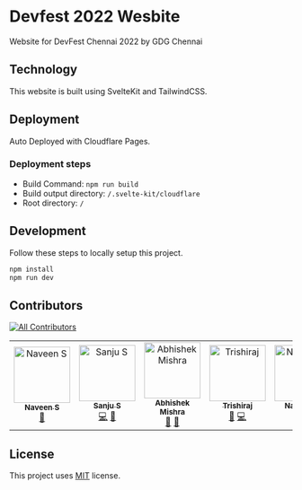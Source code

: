 # Devfest 2022 Wesbite

Website for DevFest Chennai 2022 by GDG Chennai

## Technology

This website is built using SvelteKit and TailwindCSS.

## Deployment

Auto Deployed with Cloudflare Pages.

### Deployment steps

* Build Command: `npm run build`
* Build output directory: `/.svelte-kit/cloudflare`
* Root directory: `/`

## Development

Follow these steps to locally setup this project.

```bash
npm install
npm run dev
```

## Contributors

<!-- ALL-CONTRIBUTORS-BADGE:START - Do not remove or modify this section -->
[![All Contributors](https://img.shields.io/badge/all_contributors-5-orange.svg?style=flat-square)](#contributors-)
<!-- ALL-CONTRIBUTORS-BADGE:END -->


<!-- ALL-CONTRIBUTORS-LIST:START - Do not remove or modify this section -->
<!-- prettier-ignore-start -->
<!-- markdownlint-disable -->
<table>
  <tbody>
    <tr>
      <td align="center"><a href="https://navs.page"><img src="https://avatars.githubusercontent.com/u/22239584?v=4?s=100" width="100px;" alt="Naveen S"/><br /><sub><b>Naveen S</b></sub></a><br /><a href="#maintenance-navhits" title="Maintenance">🚧</a></td>
      <td align="center"><a href="https://www.thisux.in"><img src="https://avatars.githubusercontent.com/u/23400022?v=4?s=100" width="100px;" alt="Sanju S"/><br /><sub><b>Sanju S</b></sub></a><br /><a href="https://github.com/gdgchennai/devfest2022-web/commits?author=Spikeysanju" title="Code">💻</a> <a href="#design-Spikeysanju" title="Design">🎨</a></td>
      <td align="center"><a href="http://abhishekmishra.dev"><img src="https://avatars.githubusercontent.com/u/38150419?v=4?s=100" width="100px;" alt="Abhishek Mishra"/><br /><sub><b>Abhishek Mishra</b></sub></a><br /><a href="https://github.com/gdgchennai/devfest2022-web/pulls?q=is%3Apr+reviewed-by%3Aabhishekmishragithub" title="Reviewed Pull Requests">👀</a> <a href="#ideas-abhishekmishragithub" title="Ideas, Planning, & Feedback">🤔</a></td>
      <td align="center"><a href="https://trishiraj.me/"><img src="https://avatars.githubusercontent.com/u/10130963?v=4?s=100" width="100px;" alt="Trishiraj"/><br /><sub><b>Trishiraj</b></sub></a><br /><a href="#projectManagement-StarkDroid" title="Project Management">📆</a> <a href="https://github.com/gdgchennai/devfest2022-web/commits?author=StarkDroid" title="Code">💻</a></td>
      <td align="center"><a href="https://github.com/namruthahari"><img src="https://avatars.githubusercontent.com/u/67582793?v=4?s=100" width="100px;" alt="Namrutha"/><br /><sub><b>Namrutha</b></sub></a><br /><a href="#content-namruthahari" title="Content">🖋</a></td>
    </tr>
  </tbody>
</table>

<!-- markdownlint-restore -->
<!-- prettier-ignore-end -->

<!-- ALL-CONTRIBUTORS-LIST:END -->
<!-- prettier-ignore-start -->
<!-- markdownlint-disable -->

<!-- markdownlint-restore -->
<!-- prettier-ignore-end -->

<!-- ALL-CONTRIBUTORS-LIST:END -->

## License

This project uses [MIT](LICENSE.txt) license.

